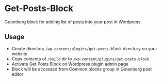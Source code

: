 # Get-Posts-Block
 Gutenberg block for adding list of posts into your post in Wordpress

## Usage
* Create directory `/wp-content/plugins/get-posts-block` directory on your website
* Copy contents of `/build` dir to `/wp-content/plugins/get-posts-block`
* Activate Get Posts Block on Wordpress plugin admin page 
* Block will be accessed from Common blocks group in Gutenberg post editor
